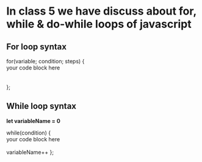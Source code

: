 # In class 5 we have discuss about for, while & do-while loops of javascript

## For loop syntax

for(variable; condition; steps) { <br/>
    your code block here
    <br/>
    <br/>
    <br/>
};
## While loop syntax
**let variableName = 0**

while(condition) {
    <br/>
    your code block here
    <br/>
    <br/>
    variableName++
};

